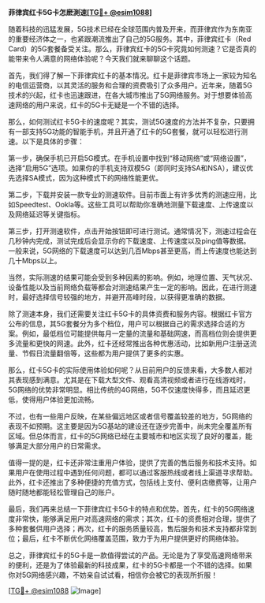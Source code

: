 **菲律宾红卡5G卡怎麽測速[[TG💪+ @esim1088](https://t.me/s/esim1088)]**

随着科技的迅猛发展，5G技术已经在全球范围内普及开来，而菲律宾作为东南亚的重要经济体之一，也紧跟潮流推出了自己的5G服务。其中，菲律宾红卡（Red Card）的5G套餐备受关注。那么，菲律宾红卡的5G卡究竟如何测速？它是否真的能带来令人满意的网络体验呢？今天我们就来聊聊这个话题。

首先，我们得了解一下菲律宾红卡的基本情况。红卡是菲律宾市场上一家较为知名的电信运营商，以其灵活的服务和合理的资费吸引了众多用户。近年来，随着5G技术的兴起，红卡也迅速跟进，在各大城市推出了5G网络服务。对于想要体验高速网络的用户来说，红卡的5G卡无疑是一个不错的选择。

那么，如何测试红卡5G卡的速度呢？其实，测试5G速度的方法并不复杂，只要拥有一部支持5G功能的智能手机，并且开通了红卡的5G套餐，就可以轻松进行测速。以下是具体的步骤：

第一步，确保手机已开启5G模式。在手机设置中找到“移动网络”或“网络设置”，选择“启用5G”选项。如果你的手机支持双模5G（即同时支持SA和NSA），建议优先选择SA模式，因为这种模式下的网络性能更优。

第二步，下载并安装一款专业的测速软件。目前市面上有许多优秀的测速应用，比如Speedtest、Ookla等。这些工具可以帮助你准确地测量下载速度、上传速度以及网络延迟等关键指标。

第三步，打开测速软件，点击开始按钮即可进行测试。通常情况下，测速过程会在几秒钟内完成，测试完成后会显示你的下载速度、上传速度以及ping值等数据。一般来说，5G网络的下载速度可以达到几百Mbps甚至更高，而上传速度也能达到几十Mbps以上。

当然，实际测速的结果可能会受到多种因素的影响。例如，地理位置、天气状况、设备性能以及当前网络负载等都会对测速结果产生一定的影响。因此，在进行测速时，最好选择信号较强的地方，并避开高峰时段，以获得更准确的数据。

除了测速本身，我们还需要关注红卡5G卡的具体资费和服务内容。根据红卡官方公布的信息，其5G套餐分为多个档位，用户可以根据自己的需求选择合适的方案。例如，最低档位可能提供每月一定量的流量和基础网速，而高档位则会提供更多流量和更快的网速。此外，红卡还经常推出各种优惠活动，比如新用户注册送流量、节假日流量翻倍等，这些都为用户提供了更多的实惠。

那么，红卡5G卡的实际使用体验如何呢？从目前用户的反馈来看，大多数人都对其表现感到满意。尤其是在下载大型文件、观看高清视频或者进行在线游戏时，5G网络的优势非常明显。相比传统的4G网络，5G不仅速度快得多，而且延迟更低，使得用户体验更加流畅。

不过，也有一些用户反映，在某些偏远地区或者信号覆盖较差的地方，5G网络的表现不如预期。这主要是因为5G基站的建设还在逐步完善中，尚未完全覆盖所有区域。但总体而言，红卡的5G网络已经在主要城市和地区实现了良好的覆盖，能够满足大部分用户的日常需求。

值得一提的是，红卡还非常注重用户体验，提供了完善的售后服务和技术支持。如果用户在使用过程中遇到任何问题，都可以通过客服热线或者线上渠道寻求帮助。此外，红卡还推出了多种便捷的充值方式，包括线上支付、便利店缴费等，让用户随时随地都能轻松管理自己的账户。

最后，我们再来总结一下菲律宾红卡5G卡的特点和优势。首先，红卡的5G网络速度非常快，能够满足用户对高速网络的需求；其次，红卡的资费相对合理，提供了多种套餐供用户选择；再次，红卡的服务质量较高，售后服务和技术支持都非常到位；最后，红卡不断优化网络覆盖范围，致力于为用户提供更好的网络体验。

总之，菲律宾红卡的5G卡是一款值得尝试的产品。无论是为了享受高速网络带来的便利，还是为了体验最新的科技成果，红卡的5G卡都是一个不错的选择。如果你对5G网络感兴趣，不妨亲自试试看，相信你会被它的表现所折服！

[[TG💪+ @esim1088](https://t.me/s/esim1088) ![Image](https://i.postimg.cc/4NQfJmqS/Snipaste-2025-05-13-00-14-12.png)]